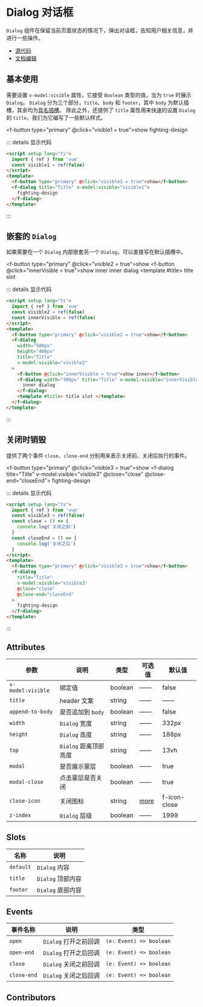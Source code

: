 # Dialog 对话框

`Dialog` 组件在保留当前页面状态的情况下，弹出对话框，告知用户相关信息，并进行一些操作。

- [源代码](https://github.com/FightingDesign/fighting-design/tree/master/packages/fighting-components/dialog)
- [文档编辑](https://github.com/FightingDesign/fighting-design/blob/master/docs/docs/components/dialog.md)

## 基本使用

需要设置 `v-model:visible` 属性，它接受 `Boolean` 类型的值，当为 `true` 时展示 `Dialog`。
`Dialog` 分为三个部分，`title`、`body` 和 `footer`，其中 `body` 为默认插槽，其余均为[具名插槽](https://staging-cn.vuejs.org/guide/components/slots.html#named-slots)。
除此之外，还提供了 `title` 属性用来快速的设置 `Dialog` 的 `title`，我们为它编写了一些默认样式。

<f-button type="primary" @click="visible1 = true">show</f-button>
<f-dialog title="Title" v-model:visible="visible1">
fighting-design
</f-dialog>

::: details 显示代码

```html
<script setup lang="ts">
  import { ref } from 'vue'
  const visible1 = ref(false)
</script>
<template>
  <f-button type="primary" @click="visible1 = true">show</f-button>
  <f-dialog title="Title" v-model:visible="visible1">
    fighting-design
  </f-dialog>
</template>
```

:::

## 嵌套的 `Dialog`

如果需要在一个 `Dialog` 内部嵌套另一个 `Dialog`，可以直接写在默认插槽中。

<f-button type="primary" @click="visible2 = true">show</f-button>
<f-dialog width="500px" height="400px" title="Title" v-model:visible="visible2">
<f-button @click="innerVisible = true">show inner</f-button>
<f-dialog width="300px" title="Title" v-model:visible="innerVisible">
inner dialog
</f-dialog>
<template #title>
title slot
</template>
</f-dialog>

::: details 显示代码

```html
<script setup lang="ts">
  import { ref } from 'vue'
  const visible2 = ref(false)
  const innerVisible = ref(false)
</script>
<template>
  <f-button type="primary" @click="visible2 = true">show</f-button>
  <f-dialog
    width="500px"
    height="400px"
    title="Title"
    v-model:visible="visible2"
  >
    <f-button @click="innerVisible = true">show inner</f-button>
    <f-dialog width="300px" title="Title" v-model:visible="innerVisible">
      inner dialog
    </f-dialog>
    <template #title> title slot </template>
  </f-dialog>
</template>
```

:::

## 关闭时销毁

提供了两个事件 `close`、`close-end` 分别用来表示关闭前、关闭后执行的事件。

<f-button type="primary" @click="visible3 = true">show</f-button>
<f-dialog title="Title" v-model:visible="visible3" @close="close" @close-end="closeEnd">
fighting-design
</f-dialog>

::: details 显示代码

```html
<script setup lang="ts">
  import { ref } from 'vue'
  const visible3 = ref(false)
  const close = () => {
    console.log('关闭之前')
  }
  const closeEnd = () => {
    console.log('关闭之后')
  }
</script>
<template>
  <f-button type="primary" @click="visible3 = true">show</f-button>
  <f-dialog
    title="Title"
    v-model:visible="visible3"
    @close="close"
    @close-end="closeEnd"
  >
    fighting-design
  </f-dialog>
</template>
```

:::

## Attributes

| 参数              | 说明                  | 类型    | 可选值                                                     | 默认值       |
| ----------------- | --------------------- | ------- | ---------------------------------------------------------- | ------------ |
| `v-model:visible` | 绑定值                | boolean | ——                                                         | false        |
| `title`           | header 文案           | string  | ——                                                         | ——           |
| `append-to-body`  | 是否追加到 `body`     | boolean | ——                                                         | false        |
| `width`           | `Dialog` 宽度         | string  | ——                                                         | 332px        |
| `height`          | `Dialog` 高度         | string  | ——                                                         | 188px        |
| `top`             | `Dialog` 距离顶部高度 | string  | ——                                                         | 13vh         |
| `modal`           | 是否展示蒙层          | boolean | ——                                                         | true         |
| `modal-close`     | 点击蒙层是否关闭      | boolean | ——                                                         | true         |
| `close-icon`      | 关闭图标              | string  | [more](https://fighting.tianyuhao.cn/components/icon.html) | f-icon-close |
| `z-index`         | `Dialog` 层级         | boolean | ——                                                         | 1999         |

## Slots

| 名称      | 说明              |
| --------- | ----------------- |
| `default` | `Dialog` 内容     |
| `title`   | `Dialog` 顶部内容 |
| `footer`  | `Dialog` 底部内容 |

## Events

| 事件名称    | 说明                  | 类型                    |
| ----------- | --------------------- | ----------------------- |
| `open`      | `Dialog` 打开之前回调 | `(e: Event) => boolean` |
| `open-end`  | `Dialog` 打开之后回调 | `(e: Event) => boolean` |
| `close`     | `Dialog` 关闭之前回调 | `(e: Event) => boolean` |
| `close-end` | `Dialog` 关闭之后回调 | `(e: Event) => boolean` |

## Contributors

<a href="https://github.com/Tyh2001" target="_blank">
  <f-avatar round src="https://avatars.githubusercontent.com/u/73180970?v=4" />
</a>

<a href="https://github.com/Rin-Nohara" target="_blank">
  <f-avatar round src="https://avatars.githubusercontent.com/u/61968242?v=4" />
</a>

<script setup>
  import { ref } from 'vue'
  const visible1 = ref(false)
  const visible2 = ref(false)
  const visible3 = ref(false)
  const innerVisible = ref(false)
  const close = () => {
    console.log('关闭之前');
  }
  const closeEnd = () => {
    console.log('关闭之后');
  }
</script>
